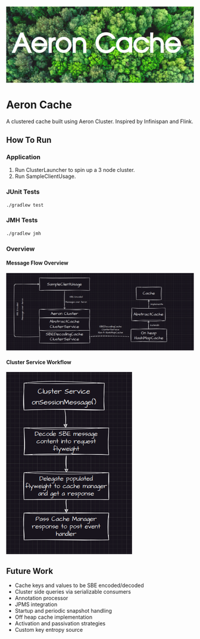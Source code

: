 ![img.png](docs/images/header.png)

# Aeron Cache

A clustered cache built using Aeron Cluster. 
Inspired by Infinispan and Flink.

## How To Run

### Application
1. Run ClusterLauncher to spin up a 3 node cluster.
2. Run SampleClientUsage.

### JUnit Tests

```bash
./gradlew test
```

### JMH Tests

```bash
./gradlew jmh
```

### Overview

#### Message Flow Overview

![img_1.png](docs/images/msgFlow.png)

#### Cluster Service Workflow

![img.png](docs/images/cluster-flow.png)

## Future Work

* Cache keys and values to be SBE encoded/decoded
* Cluster side queries via serializable consumers
* Annotation processor
* JPMS integration
* Startup and periodic snapshot handling 
* Off heap cache implementation
* Activation and passivation strategies
* Custom key entropy source

